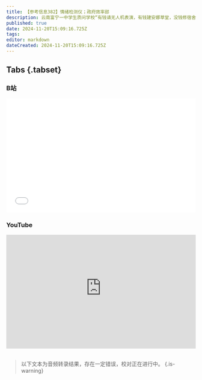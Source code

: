 ```yaml
---
title: 【参考信息382】情绪检测仪；政府效率部
description: 云南富宁一中学生质问学校“有钱请无人机表演，有钱建安娜草堂，没钱修宿舍”；长沙长郡中学毕业生文章《飞越疯人院》引发热议。职校实习变成“卖人头”交易，学生成为廉价劳动力和学校创收工具，背后是地方对低端产业的依赖和地方政府的默许、纵容。珠海航展现“群体情绪检测与预警”产品。星舰第六飞，和上次间隔只有37天；特朗普要废除教育部，马斯克执掌“政府效率部”，和特朗普的蜜月期能有多久？赵长鹏重返加密货币江湖。
published: true
date: 2024-11-20T15:09:16.725Z
tags: 
editor: markdown
dateCreated: 2024-11-20T15:09:16.725Z
---
```


## Tabs {.tabset}
### B站
<div style="position: relative; padding: 30% 45%;">
<iframe style="position: absolute; width: 100%; height: 100%; left: 0; top: 0;" src="//player.bilibili.com/player.html?&bvid=BV1tsSgY3EA8&page=1&as_wide=1&high_quality=1&danmaku=1&autoplay=0" scrolling="no" border="0" frameborder="no" framespacing="0" allowfullscreen="true"></iframe>
</div>

### YouTube
<div style="position: relative; padding: 30% 45%;">
<iframe style="position: absolute; top: 0; left: 0; width: 100%; height: 100%;" src="https://www.youtube-nocookie.com/embed/YouTubeVID" title="YouTube video player" frameborder="0" allow="accelerometer; autoplay; clipboard-write; encrypted-media; gyroscope; picture-in-picture" allowfullscreen></iframe>
</div>

## 

> 以下文本为音频转录结果，存在一定错误，校对正在进行中。
{.is-warning}


